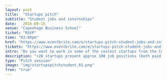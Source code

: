 ```yaml
---
layout: post
title:  "Startups pitch"
subtitle: "Student jobs and internships"
date:   2016-09-15
venue: "Copenhage Business School"
ticket: "RSVP"
time: "03:00pm"
href: "https://www.eventbrite.com/e/startups-pitch-student-jobs-and-internships-tickets-26719266044"
tickets: "https://www.eventbrite.com/e/startups-pitch-student-jobs-and-internships-tickets-26719266044"
intro: "Do you want to work in some of the coolest startups from the Copenhagen region? Then this event is for you!"
description: "+20 startups present approx 100 job positions (both paid and unpaid), primarily part-time commercial positions (marketing, PR, sales, business development, management). The pitches will be followed by networking sessions, where you can talk to representatives from the startups."
type: "Pitch session"
image: "img/startupspitchstudent_01.png"
free: "true"
---
```

<!-- fill in the URL of your event host page if you haven't enough information for a detail page, so the event link won't point on the detail page at all -->
